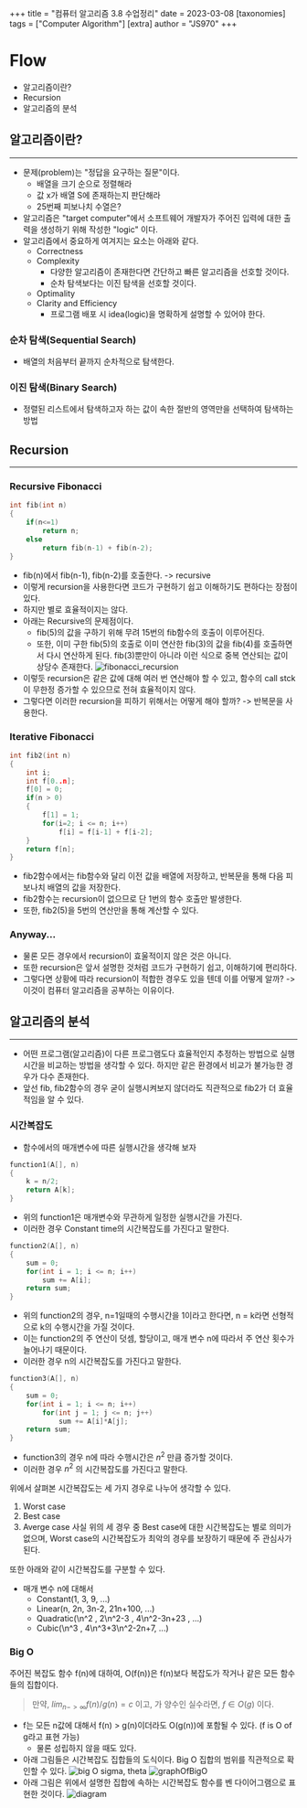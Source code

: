 +++
title = "컴퓨터 알고리즘 3.8 수업정리"
date = 2023-03-08
[taxonomies]
tags = ["Computer Algorithm"]
[extra]
author = "JS970"
+++
# Flow
- 알고리즘이란?
- Recursion
- 알고리즘의 분석

## 알고리즘이란?
---
- 문제(problem)는 "정답을 요구하는 질문"이다.
	- 배열을 크기 순으로 정렬해라
	- 값 x가 배열 S에 존재하는지 판단해라
	- 25번째 피보나치 수열은?
- 알고리즘은 "target computer"에서 소프트웨어 개발자가 주어진 입력에 대한 출력을 생성하기 위해 작성한 "logic" 이다.
- 알고리즘에서 중요하게 여겨지는 요소는 아래와 같다.
	- Correctness
	- Complexity
		- 다양한 알고리즘이 존재한다면 간단하고 빠른 알고리즘을 선호할 것이다.
		- 순차 탐색보다는 이진 탐색을 선호할 것이다.
	- Optimality
	- Clarity and Efficiency
		- 프로그램 배포 시 idea(logic)을 명확하게 설명할 수 있어야 한다.

### 순차 탐색(Sequential Search)
- 배열의 처음부터 끝까지 순차적으로 탐색한다.

### 이진 탐색(Binary Search)
- 정렬된 리스트에서 탐색하고자 하는 값이 속한 절반의 영역만을 선택하여 탐색하는 방법

## Recursion
---
### Recursive Fibonacci
```c++
int fib(int n)
{
	if(n<=1)
		return n;
	else
		return fib(n-1) + fib(n-2);
}
```
- fib(n)에서 fib(n-1), fib(n-2)를 호출한다. -> recursive
- 이렇게 recursion을 사용한다면 코드가 구현하기 쉽고 이해하기도 편하다는 장점이 있다.
- 하지만 별로 효율적이지는 않다.
- 아래는 Recursive의 문제점이다.
	- fib(5)의 값을 구하기 위해 무려 15번의 fib함수의 호출이 이루어진다.
	- 또한, 이미 구한 fib(5)의 호출로 이미 연산한 fib(3)의 값을 fib(4)를 호출하면서 다시 연산하게 된다. fib(3)뿐만이 아니라 이런 식으로 중복 연산되는 값이 상당수 존재한다.
![fibonacci_recursion](/image/Algorithm/fibonacci_recursion.png)
- 이렇듯 recursion은 같은 값에 대해 여러 번 연산해야 할 수 있고, 함수의 call stck이 무한정 증가할 수 있으므로 전혀 효율적이지 않다.
- 그렇다면 이러한 recursion을 피하기 위해서는 어떻게 해야 할까? -> 반복문을 사용한다.

### Iterative Fibonacci
```c++
int fib2(int n)
{
	int i;
	int f[0..n];
	f[0] = 0;
	if(n > 0)
	{
		f[1] = 1;
		for(i=2; i <= n; i++)
			f[i] = f[i-1] + f[i-2];
	}
	return f[n];
}
```
- fib2함수에서는 fib함수와 달리 이전 값을 배열에 저장하고, 반복문을 통해 다음 피보나치 배열의 값을 저장한다.
- fib2함수는 recursion이 없으므로 단 1번의 함수 호출만 발생한다.
- 또한, fib2(5)을 5번의 연산만을 통해 계산할 수 있다.

### Anyway...
- 물론 모든 경우에서 recursion이 효울적이지 않은 것은 아니다.
- 또한 recursion은 앞서 설명한 것처럼 코드가 구현하기 쉽고, 이해하기에 편리하다.
- 그렇다면 상황에 따라 recursion이 적합한 경우도 있을 텐데 이를 어떻게 알까?
	-> 이것이 컴퓨터 알고리즘을 공부하는 이유이다.

## 알고리즘의 분석
---
- 어떤 프로그램(알고리즘)이 다른 프로그램도다 효율적인지 추정하는 방법으로 실행 시간을 비교하는 방법을 생각할 수 있다. 하지만 같은 환경에서 비교가 불가능한 경우가 다수 존재한다.
- 앞선 fib, fib2함수의 경우 굳이 실행시켜보지 않더라도 직관적으로 fib2가 더 효율적임을 알 수 있다.

### 시간복잡도
- 함수에서의 매개변수에 따른 실행시간을 생각해 보자
```c++
function1(A[], n)
{
	k = n/2;
	return A[k];
}
```
- 위의 function1은 매개변수와 무관하게 일정한 실행시간을 가진다.
- 이러한 경우 Constant time의 시간복잡도를 가진다고 말한다.
```c++
function2(A[], n)
{
	sum = 0;
	for(int i = 1; i <= n; i++)
		sum += A[i];
	return sum;
}
```
- 위의 function2의 경우, n=1일때의 수행시간을 1이라고 한다면, n = k라면 선형적으로 k의 수행시간을 가질 것이다.
- 이는 function2의 주 연산이 덧셈, 할당이고, 매개 변수 n에 따라서 주 연산 횟수가 늘어나기 때문이다.
- 이러한 경우 n의 시간복잡도를 가진다고 말한다.
```c++
function3(A[], n)
{
	sum = 0;
	for(int i = 1; i <= n; i++)
		for(int j = 1; j <= n; j++)
			sum += A[i]*A[j];
	return sum;
}
```
- function3의 경우 n에 따라 수행시간은 $n^2$ 만큼 증가할 것이다.
- 이러한 경우 $n^2$ 의 시간복잡도를 가진다고 말한다.

위에서 살펴본 시간복잡도는 세 가지 경우로 나누어 생각할 수 있다.
1. Worst case
2. Best case
3. Averge case
사실 위의 세 경우 중 Best case에 대한 시간복잡도는 별로 의미가 없으며, Worst case의 시간복잡도가 최악의 경우를 보장하기 때문에 주 관심사가 된다.

또한 아래와 같이 시간복잡도를 구분할 수 있다.
- 매개 변수 n에 대해서
	- Constant(1, 3, 9, ...)
	- Linear(n, 2n, 3n-2, 21n+100, ...)
	- Quadratic(\n^2 , 2\n^2-3 , 4\n^2-3n+23 , ...)
	- Cubic(\n^3 , 4\n^3+3\n^2-2n+7, ...)

### Big O
주어진 복잡도 함수 f(n)에 대하여, O(f(n))은 f(n)보다 복잡도가 작거나 같은 모든 함수들의 집합이다.
> 만약, $lim_{n->\infty}{f(n)}/{g(n)} = c$ 이고, 가 양수인 실수라면, $f \in O(g)$ 이다. 
- f는 모든 n값에 대해서 f(n) > g(n)이더라도 O(g(n))에 포함될 수 있다. (f is O of g라고 표현 가능)
	- 물론 성립하지 않을 때도 있다.
- 아래 그림들은 시간복잡도 집합들의 도식이다. Big O 집합의 범위를 직관적으로 확인할 수 있다.
![big O sigma, theta](/image/Algorithm/bigO_1.png)
![graphOfBigO](/image/Algorithm/bigO_2.png)
- 아래 그림은 위에서 설명한 집합에 속하는 시간복잡도 함수를 벤 다이어그램으로 표현한 것이다.
![diagram](/image/Algorithm/diagram.png)

